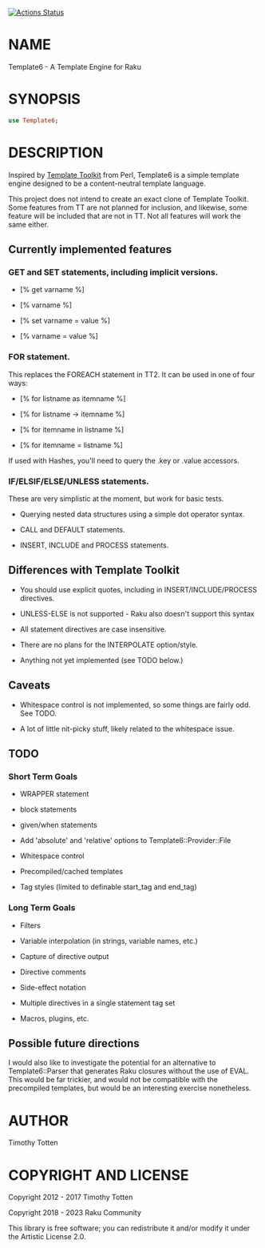 [![Actions Status](https://github.com/raku-community-modules/Template6/actions/workflows/test.yml/badge.svg)](https://github.com/raku-community-modules/Template6/actions)

NAME
====

Template6 - A Template Engine for Raku

SYNOPSIS
========

```raku
use Template6;
```

DESCRIPTION
===========

Inspired by [Template Toolkit](https://metacpan.org/pod/Template::Toolkit)
from Perl, Template6 is a simple template engine designed to be a
content-neutral template language.

This project does not intend to create an exact clone of Template Toolkit.
Some features from TT are not planned for inclusion, and likewise, some
feature will be included that are not in TT. Not all features will work the
same either.

Currently implemented features
------------------------------

### GET and SET statements, including implicit versions.

  * [% get varname %]

  * [% varname %]

  * [% set varname = value %]

  * [% varname = value %]

### FOR statement.

This replaces the FOREACH statement in TT2. It can be used in one of four ways:

  * [% for listname as itemname %]

  * [% for listname -> itemname %]

  * [% for itemname in listname %]

  * [% for itemname = listname %]

If used with Hashes, you'll need to query the .key or .value accessors.

### IF/ELSIF/ELSE/UNLESS statements.

These are very simplistic at the moment, but work for basic tests.

  * Querying nested data structures using a simple dot operator syntax.

  * CALL and DEFAULT statements.

  * INSERT, INCLUDE and PROCESS statements.

Differences with Template Toolkit
---------------------------------

  * You should use explicit quotes, including in INSERT/INCLUDE/PROCESS directives.

  * UNLESS-ELSE is not supported - Raku also doesn't support this syntax

  * All statement directives are case insensitive.

  * There are no plans for the INTERPOLATE option/style.

  * Anything not yet implemented (see TODO below.)

Caveats
-------

  * Whitespace control is not implemented, so some things are fairly odd. See TODO.

  * A lot of little nit-picky stuff, likely related to the whitespace issue.

TODO
----

### Short Term Goals

  * WRAPPER statement

  * block statements

  * given/when statements

  * Add 'absolute' and 'relative' options to Template6::Provider::File

  * Whitespace control

  * Precompiled/cached templates

  * Tag styles (limited to definable start_tag and end_tag)

### Long Term Goals

  * Filters

  * Variable interpolation (in strings, variable names, etc.)

  * Capture of directive output

  * Directive comments

  * Side-effect notation

  * Multiple directives in a single statement tag set

  * Macros, plugins, etc.

Possible future directions
--------------------------

I would also like to investigate the potential for an alternative to
Template6::Parser that generates Raku closures without the use of EVAL. This
would be far trickier, and would not be compatible with the precompiled
templates, but would be an interesting exercise nonetheless.

AUTHOR
======

Timothy Totten

COPYRIGHT AND LICENSE
=====================

Copyright 2012 - 2017 Timothy Totten

Copyright 2018 - 2023 Raku Community

This library is free software; you can redistribute it and/or modify it
under the Artistic License 2.0.

